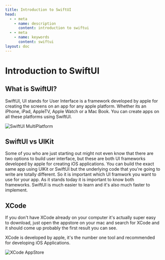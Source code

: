```yaml
---
title: Introduction to SwiftUI
head:
  - - meta
    - name: description
      content: introduction to swiftui
  - - meta
    - name: keywords
      content: swiftui
layout: doc
---
```


# Introduction to SwiftUI

## What is SwiftUI?

SwiftUI, UI stands for User Interface is a framework developed by apple for creating the screens on an app for any apple platform. Whether its an iPhone, iPad, AppleTV, Apple Watch or a Mac Book. You can create apps on all these platforms using SwiftUI.

![SwiftUI MultiPlatform](/swiftui/swiftui_multiplatform_app.jpeg)

## SwiftUI vs UIKit

Some of you who are just starting out might not even know that there are two options to build user interface, but these are both UI frameworks developed by apple for creating iOS applications. You can build the exact same app using UIKit or SwiftUI but the underlying code that you're going to write are totally different. So it is important which UI framwork you want to use for your app. As it stands today it is important to know both frameworks. SwiftUI is much easier to learn and it's also much faster to implement.

## XCode

If you don't have XCode already on your computer it's actually super easy to download, just open the appstore on your mac and search for XCode and it should come up probably the first result you can see.

XCode is developed by apple, it's the number one tool and recommended for developing iOS Applications.

![XCode AppStore](/swiftui/appstore.webp)